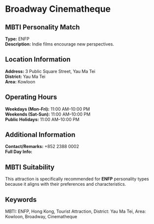 # Broadway Cinematheque

## MBTI Personality Match
**Type:** ENFP  
**Description:** Indie films encourage new perspectives.

## Location Information
**Address:** 3 Public Square Street, Yau Ma Tei  
**District:** Yau Ma Tei  
**Area:** Kowloon

## Operating Hours
**Weekdays (Mon-Fri):** 11:00 AM–10:00 PM  
**Weekends (Sat-Sun):** 11:00 AM–10:00 PM  
**Public Holidays:** 11:00 AM–10:00 PM

## Additional Information
**Contact/Remarks:** +852 2388 0002  
**Full Day Info:** 

## MBTI Suitability
This attraction is specifically recommended for **ENFP** personality types because it aligns with their preferences and characteristics.

## Keywords
MBTI: ENFP, Hong Kong, Tourist Attraction, District: Yau Ma Tei, Area: Kowloon, Broadway, Cinematheque

